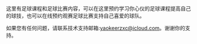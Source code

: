 
这里有足球课程和足球比赛内容，可以在这里预约学习你心仪的足球课程提高自己的球技，也可以在线预约观赛足球比赛支持自己喜爱的球队。

如果您有任何问题，请联系技术支持邮箱:yaokeerzxc@icloud.com。谢谢你的支持。
